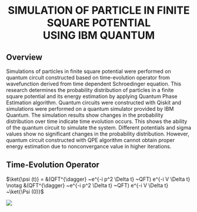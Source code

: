 <h1 align="center">
  <br>
    SIMULATION OF PARTICLE IN FINITE SQUARE POTENTIAL 
    <br> USING IBM QUANTUM
  <br>
</h1>

## Overview
Simulations of particles in finite square potential were performed on quantum circuit constructed based on time-evolution operator from wavefunction derived from time dependent Schroedinger equation. 
This research determines the probability distribution of particles in a finite square potential and its energy estimation by applying Quantum Phase Estimation algorithm.
Quantum circuits were constructed with Qiskit and simulations were performed on a quantum simulator provided by IBM Quantum. 
The simulation results show changes in the probability distribution over time indicate time evolution occurs. This shows the ability of the quantum circuit to simulate the system. 
Different potentials and sigma values show no significant changes in the probability distribution. 
However, quantum circuit constructed with QPE algorithm cannot obtain proper energy estimation due to nonconvergance value in higher iterations.

##  Time-Evolution Operator
$\ket{\psi (t)} = &(QFT^{\dagger} ~e^{-i p^2 \Delta t} ~QFT) e^{-i V \Delta t} \notag &(QFT^{\dagger} ~e^{-i p^2 \Delta t} ~QFT) e^{-i V \Delta t} ~\ket{\Psi (0)}$

<img src="https://render.githubusercontent.com/render/math?math={\color{white}\L = -\sum_{j}[T_{j}ln(O_{j})] + \frac{\lambda W_{ij}^{2}}{2} \rightarrow \text{one-hot} \rightarrow -ln(O_{c}) + \frac{\lambda W_{ij}^{2}}{2}}">
